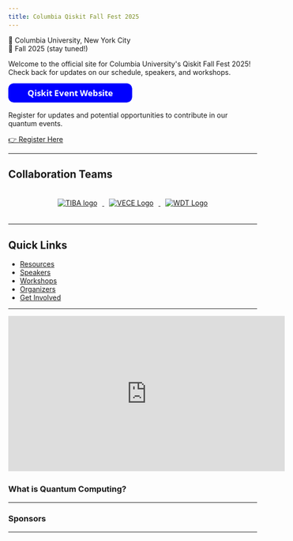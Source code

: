 ```yaml
---
title: Columbia Qiskit Fall Fest 2025
---
```


📍 Columbia University, New York City  
📅 Fall 2025 (stay tuned!)

Welcome to the official site for Columbia University's Qiskit Fall Fest 2025!  
Check back for updates on our schedule, speakers, and workshops.

<a href="https://qiskit-columbia-2025-production.up.railway.app/" target="_blank">
  <img src="https://raw.githubusercontent.com/QuantumMeow/columbia-qiskit-fall-fest-2025/main/assets/images/button_qiskit-event-website.png" alt="Qiskit Event Website" style="max-width: 300px;">
</a>

Register for updates and potential opportunities to contribute in our quantum events.  

[👉 Register Here](https://forms.gle/hAKgMEhcr8v4KAwo8)

---

## Collaboration Teams

<div style="text-align:center; padding: 20px;">
  <a href="https://www.linkedin.com/company/technology-in-business-association/posts/" target="_blank">
    <img src="{{ "/assets/images/sponsors/tiba.jpg" | relative_url }}" alt="TIBA logo" style="height:120px; margin:0 10px;">
  </a>
  <a href="https://www.linkedin.com/company/columbia-venture-capital-entrepreneurship-group/posts/" target="_blank">
    <img src="{{ "/assets/images/sponsors/vece.jpg" | relative_url }}" alt="VECE Logo" style="height:100px; margin:0 10px;">
  </a>
  <a href="https://www.linkedin.com/company/columbiawdt/posts/" target="_blank">
    <img src="{{ "/assets/images/sponsors/wdt.png" | relative_url }}" alt="WDT Logo" style="height:80px; margin:0 10px;">
  </a>

</div>

---

## Quick Links

- [Resources](resources.md)
- [Speakers](speakers.md)
- [Workshops](workshops.md)
- [Organizers](team.md)
- [Get Involved](https://forms.gle/hAKgMEhcr8v4KAwo8)

---


<iframe width="560" height="315" src="https://www.youtube.com/embed/jO5L1VYMhGA?si=THcRPVEA-13IVce8" title="YouTube video player" frameborder="0" allow="accelerometer; autoplay; clipboard-write; encrypted-media; gyroscope; picture-in-picture; web-share" referrerpolicy="strict-origin-when-cross-origin" allowfullscreen></iframe>

### What is Quantum Computing?

---

### Sponsors

---
